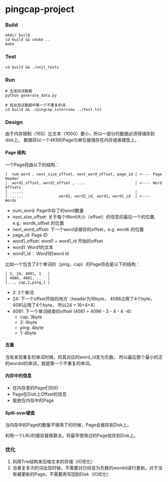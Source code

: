 # pingcap-project

### Build 
```
mkdir build
cd build && cmake ..
make 
```

### Test 
```
cd build && ./unit_tests
```

### Run 
```
# 生成测试数据 
python generate_data.py

# 找出测试数据中第一个不重复的词
cd build && ./pingcap_interview ../test.txt 
```


### Design
由于内存限制（16G）比文本（100G）要小，所以一部分的数据必须得储存到disk上。
数据将以一个4KB的Page为单位被储存在内存或者硬盘上。

#### Page 结构
一个Page将由以下的结构：
```
|  num_word , next_size_offset, next_word_offset, page_id | <---- Page Header
|  word1_offset, word2_offset , ....                      | <---- Word Offsets
|  .....                                                  | 
|  .....                word2, word2_id, word1, word1_id  | <---- Words

```
 - num_word: Page中存了的word数量
 - next_size_offset: 关于每个Word大小（offset）的信息的最后一个的位置, e.g.: wordk_offset 的位置
 - next_word_offset: 下一个word该被存的offset，e.g. wordk 的位置
 - page_id: Page ID
 - word1_offset: word1 + word1_id 开始的offset
 - word1: Word1的文本
 - word1_id： Word1的word id
 
 比如一个包含了2个单词的（ping，cap）的Page将会是以下的结构：
 ```
 | 2, 24, 4081, 1   | 
 | 4088, 4081, ..   |
 |..., cap,2,ping,1 |
 
 ```
 - 2: 2个单词
 - 24: 下一个offset开始的地方（header为16byte， 4088占用了4个byte， 4081占用了4个byte， 所以24 = 16+4+4）
 - 4081: 下一个单词结束的offset (4081 = 4096 - 3 - 4 - 4 -4):
   - cap: 3byte
   - 2: 4byte
   - ping: 4byte
   - 1: 4byte
   
#### 去重
当有发现重复的单词时候，将其对应的word_id变为负数。 所以最后那个最小的正的wordid的单词，就是第一个不重复的单词。
 

#### 内存中的信息
 - 在内存里的Page们的ID
 - Page在Disk上Offset的信息
 - 能放在内存中的Page
 
#### Spill-over硬盘
当内存中的Page的数量不够用了的时候，Page会被存到Disk上。

利用一个LRU的缓存替换算法，将最早使用过的Page给存到Disk上。


### 优化
1. 利用Trie结构来压缩文本的存储（IO优化）
2. 当重复多次的词出现时候，不需要对已经变为负数的wordid进行更新。对于没有被更新的Page，不需要再写回到Disk（IO优化）

 
 

